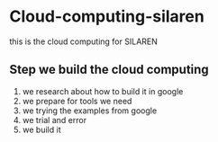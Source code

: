 # Cloud-computing-silaren
this is the cloud computing for SILAREN

## Step we build the cloud computing
1. we research about how to build it in google
2. we prepare for tools we need
3. we trying the examples from google
4. we trial and error 
5. we build it


